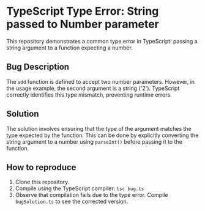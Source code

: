 # TypeScript Type Error: String passed to Number parameter

This repository demonstrates a common type error in TypeScript: passing a string argument to a function expecting a number.

## Bug Description
The `add` function is defined to accept two number parameters. However, in the usage example, the second argument is a string ('2'). TypeScript correctly identifies this type mismatch, preventing runtime errors.

## Solution
The solution involves ensuring that the type of the argument matches the type expected by the function. This can be done by explicitly converting the string argument to a number using `parseInt()` before passing it to the function.

## How to reproduce

1. Clone this repository.
2. Compile using the TypeScript compiler: `tsc bug.ts`
3. Observe that compilation fails due to the type error.  Compile `bugSolution.ts` to see the corrected version.
